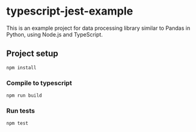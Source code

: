 # typescript-jest-example
This is an example project for data processing library similar to Pandas in Python, using Node.js and TypeScript.

## Project setup
```
npm install
```

### Compile to typescript
```
npm run build
```

### Run tests
```
npm test
```
